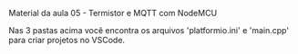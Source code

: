 Material da aula 05 - Termistor e MQTT com NodeMCU

Nas 3 pastas acima você encontra os arquivos 'platformio.ini' e 'main.cpp' para criar projetos no VSCode.
